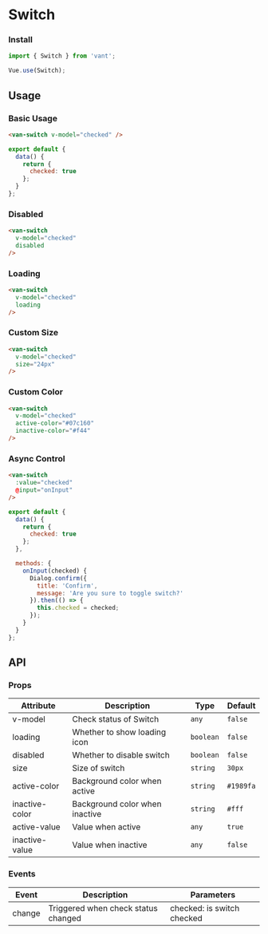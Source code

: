 # Switch

### Install

``` javascript
import { Switch } from 'vant';

Vue.use(Switch);
```

## Usage

### Basic Usage

```html
<van-switch v-model="checked" />
```

```javascript
export default {
  data() {
    return {
      checked: true
    };
  }
};  
```

### Disabled

```html
<van-switch
  v-model="checked"
  disabled
/>
```

### Loading

```html
<van-switch
  v-model="checked"
  loading
/>
```

### Custom Size

```html
<van-switch
  v-model="checked"
  size="24px"
/>
```

### Custom Color

```html
<van-switch
  v-model="checked"
  active-color="#07c160"
  inactive-color="#f44"
/>
```

### Async Control

```html
<van-switch
  :value="checked"
  @input="onInput"
/>
```

```js
export default {
  data() {
    return {
      checked: true
    };
  },

  methods: {
    onInput(checked) {
      Dialog.confirm({
        title: 'Confirm',
        message: 'Are you sure to toggle switch?'
      }).then(() => {
        this.checked = checked;
      });
    }
  }
};  
```

## API

### Props

| Attribute | Description | Type | Default |
|------|------|------|------|
| v-model | Check status of Switch | `any` | `false` |
| loading | Whether to show loading icon | `boolean` | `false` |
| disabled | Whether to disable switch | `boolean` | `false` |
| size | Size of switch | `string` | `30px` |
| active-color | Background color when active | `string` | `#1989fa` |
| inactive-color | Background color when inactive | `string` | `#fff` |
| active-value | Value when active | `any` | `true` |
| inactive-value | Value when inactive | `any` | `false` |

### Events

| Event | Description | Parameters |
|------|------|------|
| change | Triggered when check status changed | checked: is switch checked |
